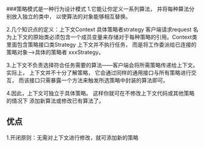 ###策略模式是一种行为设计模式
1.它能让你定义一系列算法， 并将每种算法分别放入独立的类中， 以使算法的对象能够相互替换。

2.几个知识点的定义：上下文Context 具体策略者strategy 客户端请求request
  名为上下文的原始类必须包含一个成员变量来存储对于每种策略的引用。Context类里面包含策略接口类Strategy
  上下文并不执行任务， 而是将工作委派给已连接的策略对象-->具体的策略者 xxxStrategy。

3.上下文不负责选择符合任务需要的算法——客户端会将所需策略传递给上下文。 
  实际上， 上下文并不十分了解策略， 它会通过同样的通用接口与所有策略进行交互， 
  而该接口只需暴露一个方法来触发所选策略中封装的算法即可。

4.因此，上下文可独立于具体策略。 这样你就可在不修改上下文代码或其他策略的情况下
  添加新算法或修改已有算法了。

## 优点
1.开闭原则：无需对上下文进行修改，就可添加新的策略